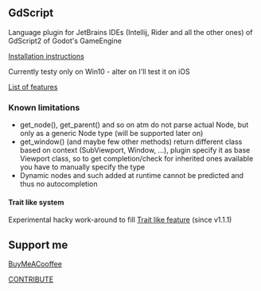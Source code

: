 ## GdScript

Language plugin for JetBrains IDEs (Intellij, Rider and all the other ones) of GdScript2 of Godot's GameEngine

[Installation instructions](documentation%2Finstallation.md)

Currently testy only on Win10 - alter on I'll test it on iOS

[List of features](documentation%2Ffeatures%2Ffeatures.md)

### Known limitations

- get_node(), get_parent() and so on atm do not parse actual Node, but only as a generic Node type (will be supported later on)
- get_window() (and maybe few other methods) return different class based on context (SubViewport, Window, ...),
  plugin specify it as base Viewport class, so to get completion/check for inherited ones available you have to manually specify the type
- Dynamic nodes and such added at runtime cannot be predicted and thus no autocompletion

#### Trait like system
Experimental hacky work-around to fill [Trait like feature](./documentation/trait.md) (since v1.1.1)

## Support me

[BuyMeACooffee](https://www.buymeacoffee.com/iceexplosive)

[CONTRIBUTE](CONTRIBUTE.md)
